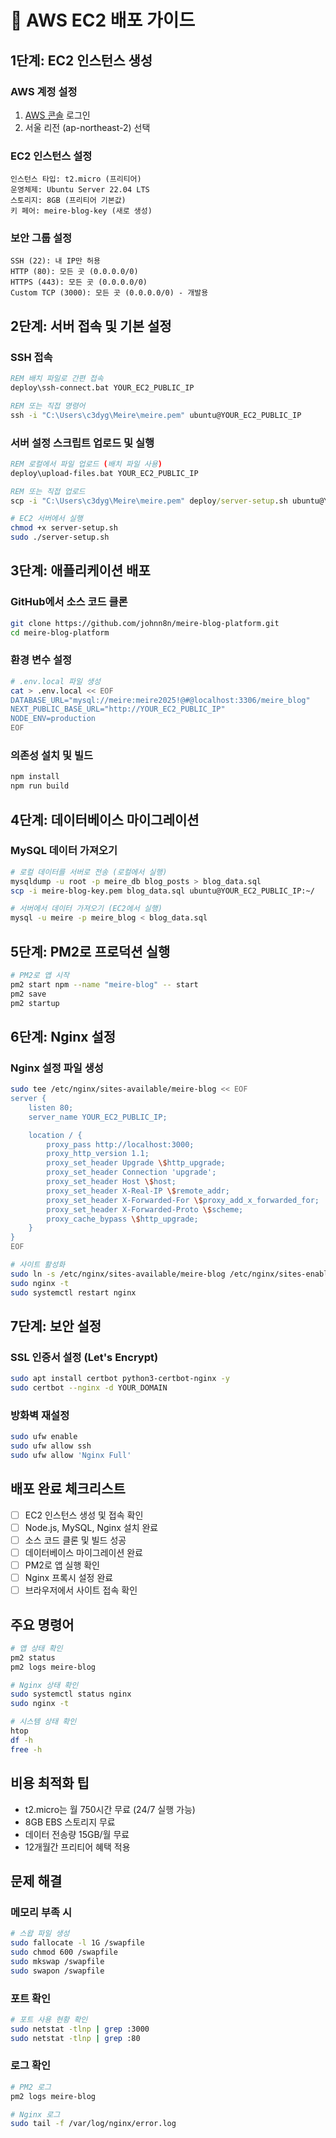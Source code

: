# 🚀 AWS EC2 배포 가이드

## 1단계: EC2 인스턴스 생성

### AWS 계정 설정
1. [AWS 콘솔](https://aws.amazon.com/console/) 로그인
2. 서울 리전 (ap-northeast-2) 선택

### EC2 인스턴스 설정
```
인스턴스 타입: t2.micro (프리티어)
운영체제: Ubuntu Server 22.04 LTS
스토리지: 8GB (프리티어 기본값)
키 페어: meire-blog-key (새로 생성)
```

### 보안 그룹 설정
```
SSH (22): 내 IP만 허용
HTTP (80): 모든 곳 (0.0.0.0/0)
HTTPS (443): 모든 곳 (0.0.0.0/0)  
Custom TCP (3000): 모든 곳 (0.0.0.0/0) - 개발용
```

## 2단계: 서버 접속 및 기본 설정

### SSH 접속
```cmd
REM 배치 파일로 간편 접속
deploy\ssh-connect.bat YOUR_EC2_PUBLIC_IP

REM 또는 직접 명령어
ssh -i "C:\Users\c3dyg\Meire\meire.pem" ubuntu@YOUR_EC2_PUBLIC_IP
```

### 서버 설정 스크립트 업로드 및 실행
```cmd
REM 로컬에서 파일 업로드 (배치 파일 사용)
deploy\upload-files.bat YOUR_EC2_PUBLIC_IP

REM 또는 직접 업로드
scp -i "C:\Users\c3dyg\Meire\meire.pem" deploy/server-setup.sh ubuntu@YOUR_EC2_PUBLIC_IP:~/
```

```bash
# EC2 서버에서 실행
chmod +x server-setup.sh
sudo ./server-setup.sh
```

## 3단계: 애플리케이션 배포

### GitHub에서 소스 코드 클론
```bash
git clone https://github.com/johnn8n/meire-blog-platform.git
cd meire-blog-platform
```

### 환경 변수 설정
```bash
# .env.local 파일 생성
cat > .env.local << EOF
DATABASE_URL="mysql://meire:meire2025!@#@localhost:3306/meire_blog"
NEXT_PUBLIC_BASE_URL="http://YOUR_EC2_PUBLIC_IP"
NODE_ENV=production
EOF
```

### 의존성 설치 및 빌드
```bash
npm install
npm run build
```

## 4단계: 데이터베이스 마이그레이션

### MySQL 데이터 가져오기
```bash
# 로컬 데이터를 서버로 전송 (로컬에서 실행)
mysqldump -u root -p meire_db blog_posts > blog_data.sql
scp -i meire-blog-key.pem blog_data.sql ubuntu@YOUR_EC2_PUBLIC_IP:~/

# 서버에서 데이터 가져오기 (EC2에서 실행)
mysql -u meire -p meire_blog < blog_data.sql
```

## 5단계: PM2로 프로덕션 실행

```bash
# PM2로 앱 시작
pm2 start npm --name "meire-blog" -- start
pm2 save
pm2 startup
```

## 6단계: Nginx 설정

### Nginx 설정 파일 생성
```bash
sudo tee /etc/nginx/sites-available/meire-blog << EOF
server {
    listen 80;
    server_name YOUR_EC2_PUBLIC_IP;

    location / {
        proxy_pass http://localhost:3000;
        proxy_http_version 1.1;
        proxy_set_header Upgrade \$http_upgrade;
        proxy_set_header Connection 'upgrade';
        proxy_set_header Host \$host;
        proxy_set_header X-Real-IP \$remote_addr;
        proxy_set_header X-Forwarded-For \$proxy_add_x_forwarded_for;
        proxy_set_header X-Forwarded-Proto \$scheme;
        proxy_cache_bypass \$http_upgrade;
    }
}
EOF

# 사이트 활성화
sudo ln -s /etc/nginx/sites-available/meire-blog /etc/nginx/sites-enabled/
sudo nginx -t
sudo systemctl restart nginx
```

## 7단계: 보안 설정

### SSL 인증서 설정 (Let's Encrypt)
```bash
sudo apt install certbot python3-certbot-nginx -y
sudo certbot --nginx -d YOUR_DOMAIN
```

### 방화벽 재설정
```bash
sudo ufw enable
sudo ufw allow ssh
sudo ufw allow 'Nginx Full'
```

## 배포 완료 체크리스트

- [ ] EC2 인스턴스 생성 및 접속 확인
- [ ] Node.js, MySQL, Nginx 설치 완료
- [ ] 소스 코드 클론 및 빌드 성공
- [ ] 데이터베이스 마이그레이션 완료
- [ ] PM2로 앱 실행 확인
- [ ] Nginx 프록시 설정 완료
- [ ] 브라우저에서 사이트 접속 확인

## 주요 명령어

```bash
# 앱 상태 확인
pm2 status
pm2 logs meire-blog

# Nginx 상태 확인
sudo systemctl status nginx
sudo nginx -t

# 시스템 상태 확인
htop
df -h
free -h
```

## 비용 최적화 팁

- t2.micro는 월 750시간 무료 (24/7 실행 가능)
- 8GB EBS 스토리지 무료
- 데이터 전송량 15GB/월 무료
- 12개월간 프리티어 혜택 적용

## 문제 해결

### 메모리 부족 시
```bash
# 스왑 파일 생성
sudo fallocate -l 1G /swapfile
sudo chmod 600 /swapfile
sudo mkswap /swapfile
sudo swapon /swapfile
```

### 포트 확인
```bash
# 포트 사용 현황 확인
sudo netstat -tlnp | grep :3000
sudo netstat -tlnp | grep :80
```

### 로그 확인
```bash
# PM2 로그
pm2 logs meire-blog

# Nginx 로그
sudo tail -f /var/log/nginx/error.log
```